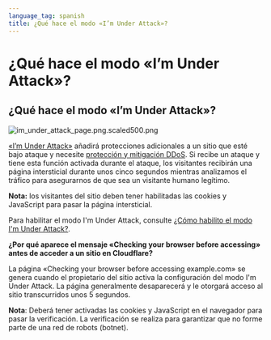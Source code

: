 ```yaml
---
language_tag: spanish
title: ¿Qué hace el modo «I’m Under Attack»?
---
```


# ¿Qué hace el modo «I’m Under Attack»?

## ¿Qué hace el modo «I’m Under Attack»?

![im_under_attack_page.png.scaled500.png](/support/static/im_under_attack_page.png.scaled500.png) 

[«I’m Under Attack»](http://blog.cloudflare.com/introducing-im-under-attack-mode) añadirá protecciones adicionales a un sitio que esté bajo ataque y necesite [protección y mitigación DDoS](https://www.cloudflare.com/ddos). Si recibe un ataque y tiene esta función activada durante el ataque, los visitantes recibirán una página intersticial durante unos cinco segundos mientras analizamos el tráfico para asegurarnos de que sea un visitante humano legítimo.

**Nota:** los visitantes del sitio deben tener habilitadas las cookies y JavaScript para pasar la página intersticial.

Para habilitar el modo I'm Under Attack, consulte [¿Cómo habilito el modo I'm Under Attack?](https://support.cloudflare.com/hc/en-us/articles/200170206-How-do-I-enable-I-m-Under-Attack-mode-).

**¿Por qué aparece el mensaje «Checking your browser before accessing» antes de acceder a un sitio en Cloudflare?**

La página «Checking your browser before accessing example.com» se genera cuando el propietario del sitio activa la configuración del modo I'm Under Attack. La página generalmente desaparecerá y le otorgará acceso al sitio transcurridos unos 5 segundos.

**Nota**: Deberá tener activadas las cookies y JavaScript en el navegador para pasar la verificación. La verificación se realiza para garantizar que no forme parte de una red de robots (botnet).
